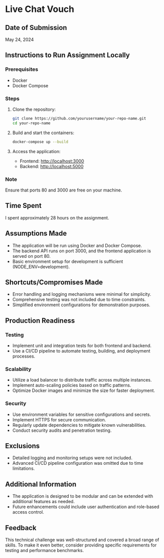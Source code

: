 # Live Chat Vouch

## Date of Submission
May 24, 2024

## Instructions to Run Assignment Locally

### Prerequisites
- Docker
- Docker Compose

### Steps

1. Clone the repository:
    ```sh
    git clone https://github.com/yourusername/your-repo-name.git
    cd your-repo-name
    ```

2. Build and start the containers:
    ```sh
    docker-compose up --build
    ```

3. Access the application:
    - Frontend: [http://localhost:3000](http://localhost:3000)
    - Backend: [http://localhost:5000](http://localhost:5000)

### Note
Ensure that ports 80 and 3000 are free on your machine.

## Time Spent
I spent approximately 28 hours on the assignment.

## Assumptions Made
- The application will be run using Docker and Docker Compose.
- The backend API runs on port 3000, and the frontend application is served on port 80.
- Basic environment setup for development is sufficient (NODE_ENV=development).

## Shortcuts/Compromises Made
- Error handling and logging mechanisms were minimal for simplicity.
- Comprehensive testing was not included due to time constraints.
- Simplified environment configurations for demonstration purposes.

## Production Readiness
### Testing
- Implement unit and integration tests for both frontend and backend.
- Use a CI/CD pipeline to automate testing, building, and deployment processes.

### Scalability
- Utilize a load balancer to distribute traffic across multiple instances.
- Implement auto-scaling policies based on traffic patterns.
- Optimize Docker images and minimize the size for faster deployment.

### Security
- Use environment variables for sensitive configurations and secrets.
- Implement HTTPS for secure communication.
- Regularly update dependencies to mitigate known vulnerabilities.
- Conduct security audits and penetration testing.

## Exclusions
- Detailed logging and monitoring setups were not included.
- Advanced CI/CD pipeline configuration was omitted due to time limitations.

## Additional Information
- The application is designed to be modular and can be extended with additional features as needed.
- Future enhancements could include user authentication and role-based access control.

## Feedback
This technical challenge was well-structured and covered a broad range of skills. To make it even better, consider providing specific requirements for testing and performance benchmarks.

